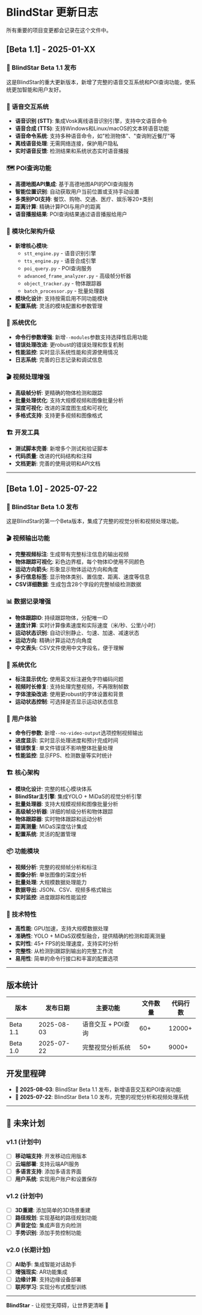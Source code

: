 # BlindStar 更新日志

所有重要的项目变更都会记录在这个文件中。

## [Beta 1.1] - 2025-01-XX

### 🎉 BlindStar Beta 1.1 发布

这是BlindStar的重大更新版本，新增了完整的语音交互系统和POI查询功能，使系统更加智能和用户友好。

### 🎤 语音交互系统
- **语音识别 (STT)**: 集成Vosk离线语音识别引擎，支持中文语音命令
- **语音合成 (TTS)**: 支持Windows和Linux/macOS的文本转语音功能
- **语音命令系统**: 支持多种语音命令，如"检测物体"、"查询附近餐厅"等
- **离线语音处理**: 无需网络连接，保护用户隐私
- **实时语音反馈**: 检测结果和系统状态实时语音播报

### 🗺️ POI查询功能
- **高德地图API集成**: 基于高德地图API的POI查询服务
- **智能位置识别**: 自动获取用户当前位置或支持手动设置
- **多类别POI支持**: 餐饮、购物、交通、医疗、娱乐等20+类别
- **距离计算**: 精确计算POI与用户的距离
- **语音播报结果**: POI查询结果通过语音播报给用户

### 🎯 模块化架构升级
- **新增核心模块**: 
  - `stt_engine.py` - 语音识别引擎
  - `tts_engine.py` - 语音合成引擎
  - `poi_query.py` - POI查询服务
  - `advanced_frame_analyzer.py` - 高级帧分析器
  - `object_tracker.py` - 物体跟踪器
  - `batch_processor.py` - 批量处理器
- **模块化设计**: 支持按需启用不同功能模块
- **配置系统**: 灵活的模块配置和参数管理

### 🔧 系统优化
- **命令行参数增强**: 新增`--modules`参数支持选择性启用功能
- **错误处理改进**: 更robust的错误处理和恢复机制
- **性能监控**: 实时显示系统性能和资源使用情况
- **日志系统**: 完善的日志记录和调试信息

### 🎬 视频处理增强
- **高级帧分析**: 更精确的物体检测和跟踪
- **批量处理优化**: 支持大规模视频和图像批量分析
- **深度可视化**: 改进的深度图生成和可视化
- **多格式支持**: 支持更多视频和图像格式

### 🏗️ 开发工具
- **测试脚本完善**: 新增多个测试和验证脚本
- **代码质量**: 改进的代码结构和注释
- **文档更新**: 完善的使用说明和API文档

---

## [Beta 1.0] - 2025-07-22

### 🎉 BlindStar Beta 1.0 发布

这是BlindStar的第一个Beta版本，集成了完整的视觉分析和视频处理功能。

### 🎬 视频输出功能
- **完整视频标注**: 生成带有完整标注信息的输出视频
- **物体跟踪可视化**: 彩色边界框，每个物体ID使用不同颜色
- **运动方向箭头**: 形象显示物体运动方向和角度
- **多行信息标签**: 显示物体类别、置信度、距离、速度等信息
- **CSV详细数据**: 生成包含28个字段的完整帧级检测数据

### 📊 数据记录增强
- **物体跟踪ID**: 持续跟踪物体，分配唯一ID
- **速度计算**: 实时计算像素速度和实际速度（米/秒、公里/小时）
- **运动状态识别**: 自动识别静止、匀速、加速、减速状态
- **运动方向**: 精确计算运动方向角度
- **中文表头**: CSV文件使用中文字段名，便于理解

### 🔧 系统优化
- **标注显示优化**: 使用英文标注避免字符编码问题
- **视频时长修复**: 支持处理完整视频，不再限制帧数
- **字体渲染改进**: 使用更robust的字体设置和背景
- **运动状态控制**: 可选择是否显示运动状态信息

### 🎯 用户体验
- **命令行参数**: 新增`--no-video-output`选项控制视频输出
- **进度显示**: 实时显示处理进度和预计完成时间
- **错误恢复**: 单文件错误不影响整体批量处理
- **性能监控**: 显示FPS、检测数量等实时统计

### 🏗️ 核心架构
- **模块化设计**: 完整的核心模块体系
- **BlindStar主引擎**: 集成YOLO + MiDaS的视觉分析引擎
- **批量处理器**: 支持大规模视频和图像批量分析
- **高级帧分析器**: 详细的帧级分析和物体跟踪
- **物体跟踪器**: 实时物体跟踪和运动分析
- **距离测量**: MiDaS深度估计集成
- **配置系统**: 灵活的配置管理

### 📦 功能模块
- **视频分析**: 完整的视频帧分析和标注
- **图像分析**: 单张图像的深度分析
- **批量处理**: 大规模数据处理能力
- **数据导出**: JSON、CSV、视频多格式输出
- **实时监控**: 进度跟踪和性能监控

### 🚀 技术特性
- **高性能**: GPU加速，支持大规模数据处理
- **准确性**: YOLO + MiDaS双模型融合，提供精确的检测和距离测量
- **实时性**: 45+ FPS的处理速度，支持实时分析
- **完整性**: 从检测到跟踪到输出的完整工作流
- **易用性**: 简单的命令行接口和丰富的配置选项

---

## 版本统计

| 版本 | 发布日期 | 主要功能 | 文件数量 | 代码行数 |
|------|----------|----------|----------|----------|
| Beta 1.1 | 2025-08-03 | 语音交互 + POI查询 | 60+ | 12000+ |
| Beta 1.0 | 2025-07-22 | 完整视觉分析系统 | 50+ | 9000+ |

## 开发里程碑

- **🎤 2025-08-03**: BlindStar Beta 1.1 发布，新增语音交互和POI查询功能
- **🚀 2025-07-22**: BlindStar Beta 1.0 发布，完整的视觉分析和视频处理系统

---

## 🔮 未来计划

### v1.1 (计划中)
- [ ] **移动端支持**: 开发移动应用版本
- [ ] **云端部署**: 支持云端API服务
- [ ] **多语言支持**: 添加多语言界面
- [ ] **用户系统**: 实现用户账户和设置保存

### v1.2 (计划中)
- [ ] **3D重建**: 添加简单的3D场景重建
- [ ] **路径规划**: 实现基础的路径规划功能
- [ ] **声音定位**: 集成声音方向检测
- [ ] **手势识别**: 添加手势控制功能

### v2.0 (长期计划)
- [ ] **AI助手**: 集成智能对话助手
- [ ] **增强现实**: AR功能集成
- [ ] **边缘计算**: 支持边缘设备部署
- [ ] **联邦学习**: 实现分布式模型训练

---

**BlindStar** - 让视觉无障碍，让世界更清晰 🌟